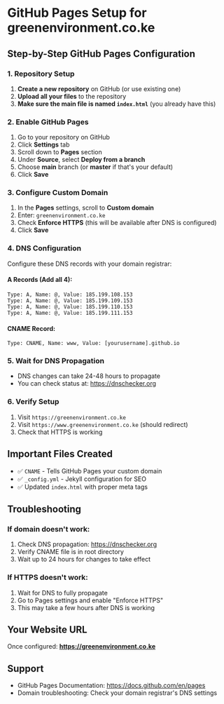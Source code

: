 # GitHub Pages Setup for greenenvironment.co.ke

## Step-by-Step GitHub Pages Configuration

### 1. Repository Setup
1. **Create a new repository** on GitHub (or use existing one)
2. **Upload all your files** to the repository
3. **Make sure the main file is named `index.html`** (you already have this)

### 2. Enable GitHub Pages
1. Go to your repository on GitHub
2. Click **Settings** tab
3. Scroll down to **Pages** section
4. Under **Source**, select **Deploy from a branch**
5. Choose **main** branch (or **master** if that's your default)
6. Click **Save**

### 3. Configure Custom Domain
1. In the **Pages** settings, scroll to **Custom domain**
2. Enter: `greenenvironment.co.ke`
3. Check **Enforce HTTPS** (this will be available after DNS is configured)
4. Click **Save**

### 4. DNS Configuration
Configure these DNS records with your domain registrar:

#### A Records (Add all 4):
```
Type: A, Name: @, Value: 185.199.108.153
Type: A, Name: @, Value: 185.199.109.153  
Type: A, Name: @, Value: 185.199.110.153
Type: A, Name: @, Value: 185.199.111.153
```

#### CNAME Record:
```
Type: CNAME, Name: www, Value: [yourusername].github.io
```

### 5. Wait for DNS Propagation
- DNS changes can take 24-48 hours to propagate
- You can check status at: https://dnschecker.org

### 6. Verify Setup
1. Visit `https://greenenvironment.co.ke`
2. Visit `https://www.greenenvironment.co.ke` (should redirect)
3. Check that HTTPS is working

## Important Files Created

- ✅ `CNAME` - Tells GitHub Pages your custom domain
- ✅ `_config.yml` - Jekyll configuration for SEO
- ✅ Updated `index.html` with proper meta tags

## Troubleshooting

### If domain doesn't work:
1. Check DNS propagation: https://dnschecker.org
2. Verify CNAME file is in root directory
3. Wait up to 24 hours for changes to take effect

### If HTTPS doesn't work:
1. Wait for DNS to fully propagate
2. Go to Pages settings and enable "Enforce HTTPS"
3. This may take a few hours after DNS is working

## Your Website URL
Once configured: **https://greenenvironment.co.ke**

## Support
- GitHub Pages Documentation: https://docs.github.com/en/pages
- Domain troubleshooting: Check your domain registrar's DNS settings
